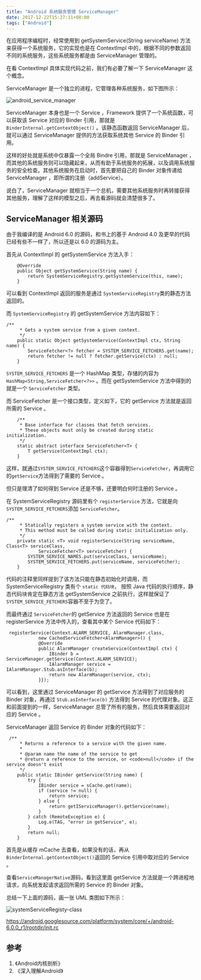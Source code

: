 ```yaml
---
title: "Android 系统服务管理 ServiceManager"
date: 2017-12-22T15:27:11+08:00
tags: ["Android"]
---
```



在应用程序编程时，经常使用到 getSystemService(String serviceName) 方法来获得一个系统服务，它的实现也是在 ContextImpl 中的，根据不同的参数返回不同的系统服务，这些系统服务都是由 ServiceManager 管理的。

<!--more-->

在看 ContextImpl 具体实现代码之前，我们有必要了解一下 ServiceManager 这个概念。

ServiceManager 是一个独立的进程，它管理各种系统服务，如下图所示：


![android_service_manager](http://7xqe3m.com1.z0.glb.clouddn.com/blog-android_service_manager.png)


ServiceManager 本身也是一个 Service ，Framework 提供了一个系统函数，可以获取该 Service 对应的 Binder 引用，那就是 `BinderInternal.getContextObject()` 。该静态函数返回 ServiceManager 后，就可以通过 ServiceManager 提供的方法获取系统其他 Service 的 Binder 引用。


这样的好处就是系统中仅暴露一个全局 Bindre 引用，那就是 ServiceManager ，而其他的系统服务则可以隐藏起来，从而有助于系统服务的拓展，以及调用系统服务的安全检查。其他系统服务在启动时，首先要把自己的 Binder 对象传递给 ServiceManager ，即所谓的注册（addService）。


说白了，ServiceManager 就相当于一个总机，需要其他系统服务时再转接获得其他服务，理解了这样的模型之后，再去看源码就会清楚很多了。


## ServiceManager 相关源码

由于我编译的是 Android 6.0 的源码，和书上的基于 Android 4.0 及更早的代码已经有些不一样了，所以还是以 6.0 的源码为主。


首先从 ContextImpl 的 getSystemService 方法入手：

```
    @Override
    public Object getSystemService(String name) {
        return SystemServiceRegistry.getSystemService(this, name);
    }
```

可以看到 ContextImpl 返回的服务是通过 `SystemServiceRegistry`类的静态方法返回的。

而 `SystemServiceRegistry` 的 getSystemService 方法内容如下：
```
/**
     * Gets a system service from a given context.
     */
    public static Object getSystemService(ContextImpl ctx, String name) {
        ServiceFetcher<?> fetcher = SYSTEM_SERVICE_FETCHERS.get(name);
        return fetcher != null ? fetcher.getService(ctx) : null;
    }
```

`SYSTEM_SERVICE_FETCHERS` 是一个 HashMap 类型，存储的内容为 `HashMap<String,ServiceFetcher<?>>` 。而在 getSystemService 方法中得到的就是一个 `ServiceFetcher` 类型。

而 ServiceFetcher 是一个接口类型，定义如下，它的 getService 方法就是返回所需的 Service 。
```
    /**
     * Base interface for classes that fetch services.
     * These objects must only be created during static initialization.
     */
    static abstract interface ServiceFetcher<T> {
        T getService(ContextImpl ctx);
    }
```

这样，就通过`SYSTEM_SERVICE_FETCHERS`这个容器得到`ServiceFetcher`，再调用它的`getService`方法得到了需要的 Service 。

但只是理清了如何得到 Service 还是不够，还要明白何时注册的 Service 。

在 SystemServiceRegistry 源码里有个 `registerService` 方法，它就是向`SYSTEM_SERVICE_FETCHERS`添加 `ServiceFetcher`。

```
/**
     * Statically registers a system service with the context.
     * This method must be called during static initialization only.
     */
    private static <T> void registerService(String serviceName, Class<T> serviceClass,
            ServiceFetcher<T> serviceFetcher) {
        SYSTEM_SERVICE_NAMES.put(serviceClass, serviceName);
        SYSTEM_SERVICE_FETCHERS.put(serviceName, serviceFetcher);
    }
```
代码的注释里同样提到了该方法只能在静态初始化时调用，而 SystemServiceRegistry 类有个 `static 代码块`， 按照 Java 代码的执行顺序，静态代码块肯定在静态方法 getSystemService 之前执行，这样就保证了`SYSTEM_SERVICE_FETCHERS`容器不至于为空了。


而最终通过 `ServiceFetcher`的 getService 方法返回的 Service 也是在 registerService 方法中传入的，查看其中某个 Service 代码如下：

```
 registerService(Context.ALARM_SERVICE, AlarmManager.class,
            new CachedServiceFetcher<AlarmManager>() {
            @Override
            public AlarmManager createService(ContextImpl ctx) {
                IBinder b = ServiceManager.getService(Context.ALARM_SERVICE);
                IAlarmManager service = IAlarmManager.Stub.asInterface(b);
                return new AlarmManager(service, ctx);
            }});
```

可以看到，这里通过 ServiceManager 的 getService 方法得到了对应服务的 Binder 对象，再通过 `Stub.asInterface(b)` 方法得到 Service 的代理对象。这正和前面提到的一样，ServiceManager 总管了所有的服务，然后具体需要返回对应的 Service 。

ServiceManager 返回 Service 的 Binder 对象的代码如下：
```
 /**
     * Returns a reference to a service with the given name.
     * 
     * @param name the name of the service to get
     * @return a reference to the service, or <code>null</code> if the service doesn't exist
     */
    public static IBinder getService(String name) {
        try {
            IBinder service = sCache.get(name);
            if (service != null) {
                return service;
            } else {
                return getIServiceManager().getService(name);
            }
        } catch (RemoteException e) {
            Log.e(TAG, "error in getService", e);
        }
        return null;
    }
```

首先是从缓存 mCache 去查看，如果没有的话，再从`BinderInternal.getContextObject()`返回的 Service 引用中取对应的 Service 。

查看`ServiceManagerNative`源码，看到这里面 getService 方法就是一个跨进程地请求，向系统发起请求返回所需的 Service 的 Binder 对象。

总结一下上面的源码，画一张 UML 类图如下所示：


![systemServiceRegisty-class](http://7xqe3m.com1.z0.glb.clouddn.com/blog-systemServiceRegisty-class.png)


https://android.googlesource.com/platform/system/core/+/android-6.0.0_r1/rootdir/init.rc


## 参考

1. 《Android内核剖析》
2. 《深入理解Android》

